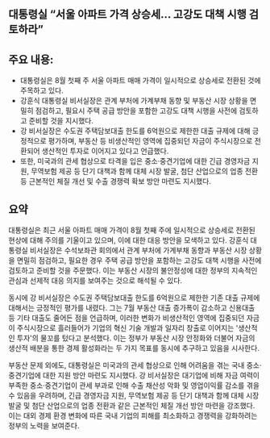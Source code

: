 ## 대통령실 “서울 아파트 가격 상승세... 고강도 대책 시행 검토하라”

## 주요 내용:
*   대통령실은 8월 첫째 주 서울 아파트 매매 가격이 일시적으로 상승세로 전환된 것에 주목하고 있다.
*   강훈식 대통령실 비서실장은 관계 부처에 가계부채 동향 및 부동산 시장 상황을 면밀히 점검하고, 필요시 주택 공급 방안을 포함한 고강도 대책 시행을 사전에 검토하고 준비할 것을 지시했다.
*   강 비서실장은 수도권 주택담보대출 한도를 6억원으로 제한한 대출 규제에 대해 긍정적으로 평가하며, 부동산 등 비생산적인 영역에 집중되던 자금이 주식시장으로 전환되어 생산적인 투자로 이어지고 있다고 언급했다.
*   또한, 미국과의 관세 협상으로 타격을 입은 중소·중견기업에 대한 긴급 경영자금 지원, 무역보험 제공 등 단기 대책과 함께 대체 시장 발굴, 첨단 산업으로의 업종 전환 등 근본적인 체질 개선 및 수출 경쟁력 확보 방안 마련도 지시했다.

## 요약
대통령실은 최근 서울 아파트 매매 가격이 8월 첫째 주에 일시적으로 상승세로 전환된 현상에 대해 주의를 기울이고 있으며, 이에 대한 대응 방안을 모색하고 있다. 강훈식 대통령실 비서실장은 수석보좌관 회의에서 관계 부처에 가계부채 동향과 부동산 시장 상황을 면밀히 점검하고, 필요한 경우 주택 공급 방안을 포함하는 고강도 대책 시행을 사전에 검토하고 준비할 것을 주문했다. 이는 부동산 시장의 불안정성에 대한 정부의 지속적인 관심과 선제적 대응 의지를 보여주는 것으로 해석될 수 있다.

동시에 강 비서실장은 수도권 주택담보대출 한도를 6억원으로 제한한 기존 대출 규제에 대해서는 긍정적인 평가를 내렸다. 그는 7월 부동산 대출 증가폭이 감소하고 신용대출 등 기타 대출도 줄어든 점을 언급하며, 이러한 변화가 비생산적인 영역에 집중되던 자금이 주식시장으로 흘러들어가 기업의 혁신 기술 개발과 일자리 창출로 이어지는 '생산적인 투자'의 물꼬를 텄다고 분석했다. 이는 정부가 부동산 시장 안정화와 더불어 자금의 생산적 배분을 통한 경제 활성화라는 두 가지 목표를 동시에 추구하고 있음을 시사한다.

부동산 문제 외에도, 대통령실은 미국과의 관세 협상으로 인해 어려움을 겪는 국내 중소·중견기업에 대한 지원 방안 마련도 지시했다. 강 비서실장은 대기업에 비해 자금 여력이 부족한 중소·중견기업이 관세 부과로 인해 수출 채산성 악화 및 영업이익률 감소를 겪을 수 있음을 우려하며, 긴급 경영자금 지원, 무역보험 제공 등 단기 대책과 함께 대체 시장 발굴 및 첨단 산업으로의 업종 전환과 같은 근본적인 체질 개선 방안 마련을 강조했다. 이는 대외 경제 환경 변화에 따른 국내 기업의 피해를 최소화하고 경쟁력을 강화하려는 정부의 노력을 보여준다.